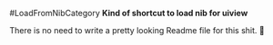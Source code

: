 #LoadFromNibCategory
**Kind of shortcut to load nib for uiview**

There is no need to write a pretty looking Readme file for this shit. 💩

